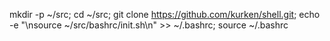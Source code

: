 mkdir -p ~/src; cd ~/src; git clone https://github.com/kurken/shell.git; echo -e "\nsource ~/src/bashrc/init.sh\n" >> ~/.bashrc; source ~/.bashrc
